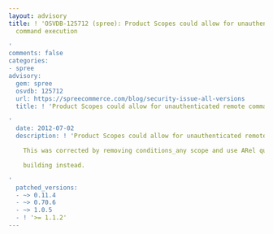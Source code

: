```yaml
---
layout: advisory
title: ! 'OSVDB-125712 (spree): Product Scopes could allow for unauthenticated remote
  command execution

'
comments: false
categories:
- spree
advisory:
  gem: spree
  osvdb: 125712
  url: https://spreecommerce.com/blog/security-issue-all-versions
  title: ! 'Product Scopes could allow for unauthenticated remote command execution

'
  date: 2012-07-02
  description: ! 'Product Scopes could allow for unauthenticated remote command execution.

    This was corrected by removing conditions_any scope and use ARel query

    building instead.

'
  patched_versions:
  - ~> 0.11.4
  - ~> 0.70.6
  - ~> 1.0.5
  - ! '>= 1.1.2'
---
```

